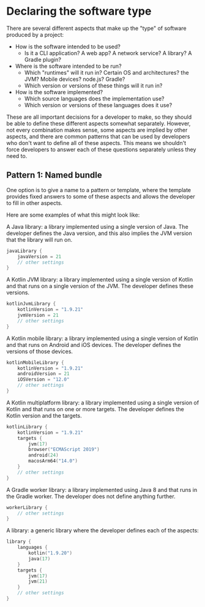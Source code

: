 # Declaring the software type

There are several different aspects that make up the "type" of software produced by a project:

- How is the software intended to be used?
    - Is it a CLI application? A web app? A network service? A library? A Gradle plugin?
- Where is the software intended to be run?
    - Which "runtimes" will it run in? Certain OS and architectures? the JVM? Mobile devices? node.js? Gradle?
    - Which version or versions of these things will it run in?
- How is the software implemented?
    - Which source languages does the implementation use?
    - Which version or versions of these languages does it use?

These are all important decisions for a developer to make, so they should be able to define these different aspects somewhat separately.
However, not every combination makes sense, some aspects are implied by other aspects, and there are common patterns that can be used by developers who don't want to define all of
these aspects. This means we shouldn't force developers to answer each of these questions separately unless they need to.

## Pattern 1: Named bundle

One option is to give a name to a pattern or template, where the template provides fixed answers to some of these aspects and
allows the developer to fill in other aspects.

Here are some examples of what this might look like:

A Java library: a library implemented using a single version of Java. The developer defines the Java version, and this also implies the JVM version that the library will run on.

```kotlin
javaLibrary {
    javaVersion = 21
    // other settings
}
```

A Kotlin JVM library: a library implemented using a single version of Kotlin and that runs on a single version of the JVM. The developer defines these versions.

```kotlin
kotlinJvmLibrary {
    kotlinVersion = "1.9.21"
    jvmVersion = 21
    // other settings
}
```

A Kotlin mobile library: a library implemented using a single version of Kotlin and that runs on Android and iOS devices. The developer defines the versions of those devices.

```kotlin
kotlinMobileLibrary {
    kotlinVersion = "1.9.21"
    androidVersion = 21
    iOSVersion = "12.0"
    // other settings
}
```

A Kotlin multiplatform library: a library implemented using a single version of Kotlin and that runs on one or more targets. The developer defines the Kotlin version and the
targets.

```kotlin
kotlinLibrary {
    kotlinVersion = "1.9.21"
    targets {
        jvm(17)
        browser("ECMAScript 2019")
        android(24)
        macosArm64("14.0")
    }
    // other settings
}
```

A Gradle worker library: a library implemented using Java 8 and that runs in the Gradle worker. The developer does not define anything further.

```kotlin
workerLibrary {
    // other settings
}
```

A library: a generic library where the developer defines each of the aspects:

```kotlin
library {
    languages {
        kotlin("1.9.20")
        java(17)
    }
    targets {
        jvm(17)
        jvm(21)
    }
    // other settings
}
```
